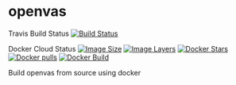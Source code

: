 # openvas
Travis Build Status
[![Build Status](https://travis-ci.org/danielpops/openvas.svg?branch=master)](https://travis-ci.org/danielpops/openvas)

Docker Cloud Status
[![Image Size](https://img.shields.io/imagelayers/image-size/danielpops/openvas/latest.svg?style=plastic)](https://imagelayers.io/?images=danielpops%2Fopenvas:latest)
[![Image Layers](https://img.shields.io/imagelayers/layers/danielpops/openvas/latest.svg?style=plastic)](https://imagelayers.io/?images=danielpops%2Fopenvas:latest)
[![Docker Stars](https://img.shields.io/docker/stars/danielpops/openvas.svg?style=plastic)](https://registry.hub.docker.com/v2/repositories/danielpops/openvas/stars/count/)
[![Docker pulls](https://img.shields.io/docker/pulls/danielpops/openvas.svg?style=plastic)](https://registry.hub.docker.com/v2/repositories/danielpops/openvas/)
[![Docker Build](https://img.shields.io/docker/automated/danielpops/openvas.svg)](https://cloud.docker.com/swarm/danielpops/repository/docker/danielpops/openvas/builds)

Build openvas from source using docker
